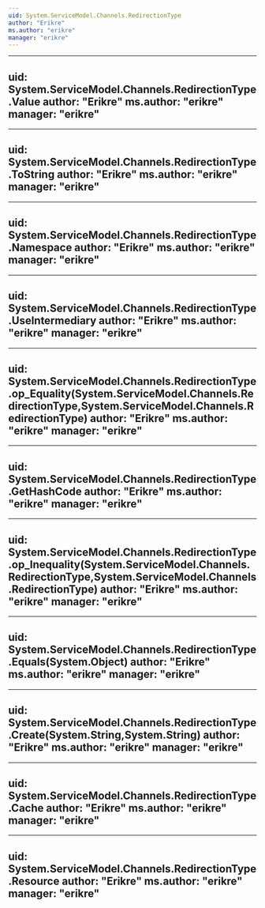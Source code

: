 ```yaml
---
uid: System.ServiceModel.Channels.RedirectionType
author: "Erikre"
ms.author: "erikre"
manager: "erikre"
---
```


---
uid: System.ServiceModel.Channels.RedirectionType.Value
author: "Erikre"
ms.author: "erikre"
manager: "erikre"
---

---
uid: System.ServiceModel.Channels.RedirectionType.ToString
author: "Erikre"
ms.author: "erikre"
manager: "erikre"
---

---
uid: System.ServiceModel.Channels.RedirectionType.Namespace
author: "Erikre"
ms.author: "erikre"
manager: "erikre"
---

---
uid: System.ServiceModel.Channels.RedirectionType.UseIntermediary
author: "Erikre"
ms.author: "erikre"
manager: "erikre"
---

---
uid: System.ServiceModel.Channels.RedirectionType.op_Equality(System.ServiceModel.Channels.RedirectionType,System.ServiceModel.Channels.RedirectionType)
author: "Erikre"
ms.author: "erikre"
manager: "erikre"
---

---
uid: System.ServiceModel.Channels.RedirectionType.GetHashCode
author: "Erikre"
ms.author: "erikre"
manager: "erikre"
---

---
uid: System.ServiceModel.Channels.RedirectionType.op_Inequality(System.ServiceModel.Channels.RedirectionType,System.ServiceModel.Channels.RedirectionType)
author: "Erikre"
ms.author: "erikre"
manager: "erikre"
---

---
uid: System.ServiceModel.Channels.RedirectionType.Equals(System.Object)
author: "Erikre"
ms.author: "erikre"
manager: "erikre"
---

---
uid: System.ServiceModel.Channels.RedirectionType.Create(System.String,System.String)
author: "Erikre"
ms.author: "erikre"
manager: "erikre"
---

---
uid: System.ServiceModel.Channels.RedirectionType.Cache
author: "Erikre"
ms.author: "erikre"
manager: "erikre"
---

---
uid: System.ServiceModel.Channels.RedirectionType.Resource
author: "Erikre"
ms.author: "erikre"
manager: "erikre"
---
